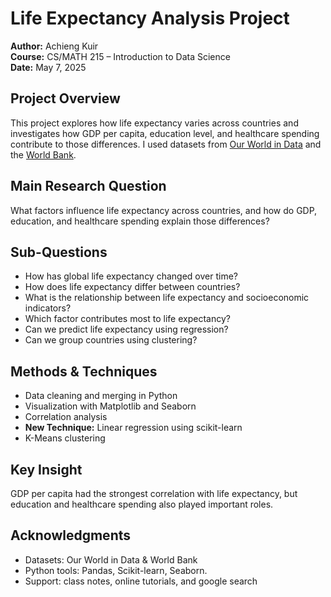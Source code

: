 
# Life Expectancy Analysis Project

**Author:** Achieng Kuir  
**Course:** CS/MATH 215 – Introduction to Data Science  
**Date:** May 7, 2025  

## Project Overview
This project explores how life expectancy varies across countries and investigates how GDP per capita, education level, and healthcare spending contribute to those differences. I used datasets from [Our World in Data](https://ourworldindata.org/) and the [World Bank](https://data.worldbank.org/).

## Main Research Question
What factors influence life expectancy across countries, and how do GDP, education, and healthcare spending explain those differences?

## Sub-Questions
- How has global life expectancy changed over time?
- How does life expectancy differ between countries?
- What is the relationship between life expectancy and socioeconomic indicators?
- Which factor contributes most to life expectancy?
- Can we predict life expectancy using regression?
- Can we group countries using clustering?

## Methods & Techniques
- Data cleaning and merging in Python
- Visualization with Matplotlib and Seaborn
- Correlation analysis
- **New Technique:** Linear regression using scikit-learn
- K-Means clustering

## Key Insight
GDP per capita had the strongest correlation with life expectancy, but education and healthcare spending also played important roles.

## Acknowledgments
- Datasets: Our World in Data & World Bank  
- Python tools: Pandas, Scikit-learn, Seaborn.  
- Support: class notes, online tutorials, and google search

